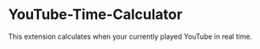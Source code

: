 # YouTube-Time-Calculator
This extension calculates when your currently played YouTube in real time.
